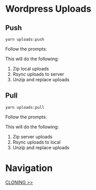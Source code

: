 # Wordpress Uploads

## Push

`yarn uploads:push`

Follow the prompts:

This will do the following:

1. Zip local uploads
2. Rsync uploads to server
3. Unzip and replace uploads

## Pull

`yarn uploads:pull`

Follow the prompts:

This will do the following:

1. Zip server uploads
2. Rsync uploads to local
3. Unzip and replace uploads

# Navigation

[CLONING >>](cloning.md)

